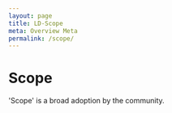 ```yaml
---
layout: page
title: LD-Scope
meta: Overview Meta
permalink: /scope/
---
```


# Scope

'Scope' is a broad adoption by the community.